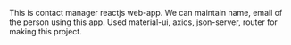 This is contact manager reactjs web-app. We can maintain name, email of the person using this app. Used material-ui, axios, json-server, router for making this project.
